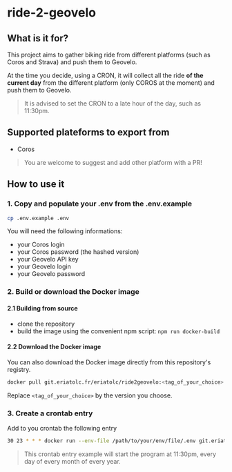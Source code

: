 # ride-2-geovelo

## What is it for?

This project aims to gather biking ride from different platforms (such as Coros and Strava) and push them to Geovelo.

At the time you decide, using a CRON, it will collect all the ride **of the current day** from the different platform (only COROS at the moment) and push them to Geovelo.

> It is advised to set the CRON to a late hour of the day, such as 11:30pm.

## Supported plateforms to export from

* Coros

> You are welcome to suggest and add other platform with a PR!

## How to use it

### 1. Copy and populate your .env from the .env.example

```bash
cp .env.example .env
```

You will need the following informations:

* your Coros login
* your Coros password (the hashed version)
* your Geovelo API key
* your Geovelo login
* your Geovelo password

### 2. Build or download the Docker image

#### 2.1 Building from source

* clone the repository
* build the image using the convenient npm script: `npm run docker-build`

#### 2.2 Download the Docker image

You can also download the Docker image directly from this repository's registry.

```bash
docker pull git.eriatolc.fr/eriatolc/ride2geovelo:<tag_of_your_choice>
```

Replace `<tag_of_your_choice>` by the version you choose.

### 3. Create a crontab entry

Add to you crontab the following entry

```bash
30 23 * * * docker run --env-file /path/to/your/env/file/.env git.eriatolc.fr/eriatolc/ride2geovelo:1.0.0 > /path/to/a/folder/you/want/cron.log
```

> This crontab entry example will start the program at 11:30pm, every day of every month of every year.
